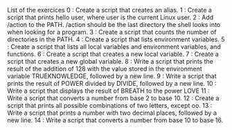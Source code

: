 List of the exercices
0 : Create a script that creates an alias.
1 : Create a script that prints hello user, where user is the current Linux user.
2 : Add /action to the PATH. /action should be the last directory the shell looks into when looking for a program.
3 : Create a script that counts the number of directories in the PATH.
4 : Create a script that lists environment variables.
5 : Create a script that lists all local variables and environment variables, and functions.
6 : Create a script that creates a new local variable.
7 : Create a script that creates a new global variable.
8 : Write a script that prints the result of the addition of 128 with the value stored in the environment variable TRUEKNOWLEDGE, followed by a new line.
9 : Write a script that prints the result of POWER divided by DIVIDE, followed by a new line.
10 : Write a script that displays the result of BREATH to the power LOVE
11 : Write a script that converts a number from base 2 to base 10.
12 : Create a script that prints all possible combinations of two letters, except oo.
13 : Write a script that prints a number with two decimal places, followed by a new line.
14 : Write a script that converts a number from base 10 to base 16.
